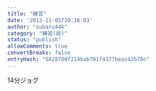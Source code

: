 ```yaml
---
title: "練習"
date: '2013-11-05T20:36:03'
author: "subaru44k"
category: "練習(弱)"
status: "publish"
allowComments: true
convertBreaks: false
entryHash: "5828700f214bab701f4377beac42b78c"
---
```

14分ジョグ
